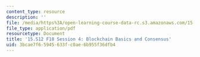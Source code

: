 ```yaml
---
content_type: resource
description: ''
file: /media/https%3A/open-learning-course-data-rc.s3.amazonaws.com/15-s12-blockchain-and-money-fall-2018/3bcae7f65945633fc0ae6b955f36dfb4_MIT15_S12F18_ses4.pdf
file_type: application/pdf
resourcetype: Document
title: '15.S12 F18 Session 4: Blockchain Basics and Consensus'
uid: 3bcae7f6-5945-633f-c0ae-6b955f36dfb4
---
```

